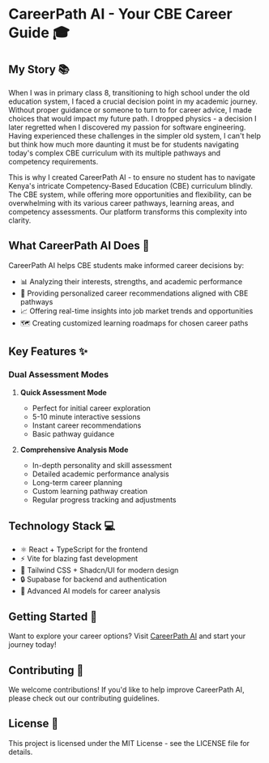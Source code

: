 ﻿# CareerPath AI - Your CBE Career Guide 🎓

## My Story 📚

When I was in primary class 8, transitioning to high school under the old education system, I faced a crucial decision point in my academic journey. Without proper guidance or someone to turn to for career advice, I made choices that would impact my future path. I dropped physics - a decision I later regretted when I discovered my passion for software engineering. Having experienced these challenges in the simpler old system, I can't help but think how much more daunting it must be for students navigating today's complex CBE curriculum with its multiple pathways and competency requirements.

This is why I created CareerPath AI - to ensure no student has to navigate Kenya's intricate Competency-Based Education (CBE) curriculum blindly. The CBE system, while offering more opportunities and flexibility, can be overwhelming with its various career pathways, learning areas, and competency assessments. Our platform transforms this complexity into clarity.

## What CareerPath AI Does 🚀

CareerPath AI helps CBE students make informed career decisions by:
- 📊 Analyzing their interests, strengths, and academic performance
- 🎯 Providing personalized career recommendations aligned with CBE pathways
- 📈 Offering real-time insights into job market trends and opportunities
- 🗺️ Creating customized learning roadmaps for chosen career paths

## Key Features ✨

### Dual Assessment Modes

1. **Quick Assessment Mode**
   - Perfect for initial career exploration
   - 5-10 minute interactive sessions
   - Instant career recommendations
   - Basic pathway guidance

2. **Comprehensive Analysis Mode**
   - In-depth personality and skill assessment
   - Detailed academic performance analysis
   - Long-term career planning
   - Custom learning pathway creation
   - Regular progress tracking and adjustments

## Technology Stack 💻

- ⚛️ React + TypeScript for the frontend
- ⚡ Vite for blazing fast development
- 🎨 Tailwind CSS + Shadcn/UI for modern design
- 🔒 Supabase for backend and authentication
- 🤖 Advanced AI models for career analysis

## Getting Started 🌟

Want to explore your career options? Visit [CareerPath AI](https://careerpath-ai.vercel.app) and start your journey today!

## Contributing 🤝

We welcome contributions! If you'd like to help improve CareerPath AI, please check out our contributing guidelines.

## License 📝

This project is licensed under the MIT License - see the LICENSE file for details.
